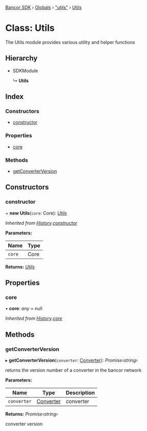 [Bancor SDK](../README.md) › [Globals](../globals.md) › ["utils"](../modules/_utils_.md) › [Utils](_utils_.utils.md)

# Class: Utils

The Utils module provides various utility and helper functions

## Hierarchy

* SDKModule

  ↳ **Utils**

## Index

### Constructors

* [constructor](_utils_.utils.md#constructor)

### Properties

* [core](_utils_.utils.md#core)

### Methods

* [getConverterVersion](_utils_.utils.md#getconverterversion)

## Constructors

###  constructor

\+ **new Utils**(`core`: Core): *[Utils](_utils_.utils.md)*

*Inherited from [History](_history_.history.md).[constructor](_history_.history.md#constructor)*

**Parameters:**

Name | Type |
------ | ------ |
`core` | Core |

**Returns:** *[Utils](_utils_.utils.md)*

## Properties

###  core

• **core**: *any* = null

*Inherited from [History](_history_.history.md).[core](_history_.history.md#core)*

## Methods

###  getConverterVersion

▸ **getConverterVersion**(`converter`: [Converter](../interfaces/_types_.converter.md)): *Promise‹string›*

returns the version number of a converter in the bancor network

**Parameters:**

Name | Type | Description |
------ | ------ | ------ |
`converter` | [Converter](../interfaces/_types_.converter.md) | converter  |

**Returns:** *Promise‹string›*

converter version

